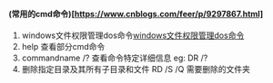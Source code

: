 #### (常用的cmd命令)[https://www.cnblogs.com/feer/p/9297867.html]
1. windows文件权限管理dos命令[windows文件权限管理dos命令](https://blog.csdn.net/jhsword/article/details/95954230)
2. help 查看部分cmd命令
3. commandname /? 查看命令特定详细信息   eg: DR /?
4. 删除指定目录及其所有子目录和文件 RD /S /Q 需要删除的文件夹